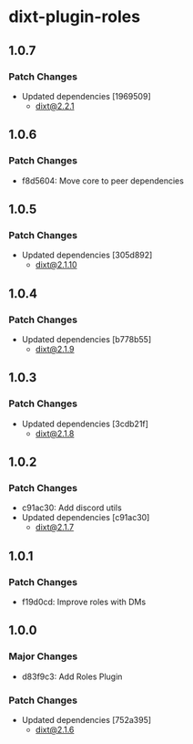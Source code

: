 # dixt-plugin-roles

## 1.0.7

### Patch Changes

- Updated dependencies [1969509]
  - dixt@2.2.1

## 1.0.6

### Patch Changes

- f8d5604: Move core to peer dependencies

## 1.0.5

### Patch Changes

- Updated dependencies [305d892]
  - dixt@2.1.10

## 1.0.4

### Patch Changes

- Updated dependencies [b778b55]
  - dixt@2.1.9

## 1.0.3

### Patch Changes

- Updated dependencies [3cdb21f]
  - dixt@2.1.8

## 1.0.2

### Patch Changes

- c91ac30: Add discord utils
- Updated dependencies [c91ac30]
  - dixt@2.1.7

## 1.0.1

### Patch Changes

- f19d0cd: Improve roles with DMs

## 1.0.0

### Major Changes

- d83f9c3: Add Roles Plugin

### Patch Changes

- Updated dependencies [752a395]
  - dixt@2.1.6
